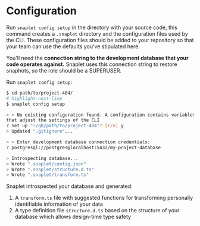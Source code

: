 # Configuration

Run `snaplet config setup` in the directory with your source code, this command creates a `.snaplet` directory and the configuration files used by the CLI.
These configuration files should be added to your repository so that your team can use the defaults you've stipulated here. 

You'll need the **connection string to the development database that your code operates against.** 
Snaplet uses this connection string to restore snaphots, so the role should be a SUPERUSER.

Run `snaplet config setup`:

```bash
$ cd path/to/project-404/
# highlight-next-line
$ snaplet config setup

> > No existing configuration found. A configuration contains variables
that adjust the settings of the CLI
? Set up "~/gh/path/to/project-404"? [Y/n] y
> Updated ".gitignore"...

> > Enter development database connection credentials:
? postgresql://postgres@localhost:5432/my-project-database

> Introspecting database...
> Wrote ".snaplet/config.json"
> Wrote ".snaplet/structure.d.ts"
> Wrote ".snaplet/transform.ts"
```

Snaplet introspected your database and generated:
  1. A `transform.ts` file with suggested functions for transforming personally identifiable information of your data
  2. A type definition file `structure.d.ts` based on the structure of your database which allows design-time type safety